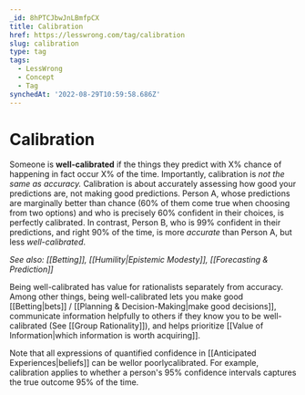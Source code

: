 ```yaml
---
_id: 8hPTCJbwJnLBmfpCX
title: Calibration
href: https://lesswrong.com/tag/calibration
slug: calibration
type: tag
tags:
  - LessWrong
  - Concept
  - Tag
synchedAt: '2022-08-29T10:59:58.686Z'
---
```


# Calibration

Someone is **well-calibrated** if the things they predict with X% chance of happening in fact occur X% of the time. Importantly, calibration is *not the same as accuracy.* Calibration is about accurately assessing how good your predictions are, not making good predictions. Person A, whose predictions are marginally better than chance (60% of them come true when choosing from two options) and who is precisely 60% confident in their choices, is perfectly calibrated. In contrast, Person B, who is 99% confident in their predictions, and right 90% of the time, is more *accurate* than Person A, but less *well-calibrated*.

*See also: [[Betting]], [[Humility|Epistemic Modesty]], [[Forecasting & Prediction]]*

Being well-calibrated has value for rationalists separately from accuracy. Among other things, being well-calibrated lets you make good [[Betting|bets]] / [[Planning & Decision-Making|make good decisions]], communicate information helpfully to others if they know you to be well-calibrated (See [[Group Rationality]]), and helps prioritize [[Value of Information|which information is worth acquiring]].

Note that all expressions of quantified confidence in [[Anticipated Experiences|beliefs]] can be wellor poorlycalibrated. For example, calibration applies to whether a person's 95% confidence intervals captures the true outcome 95% of the time.
